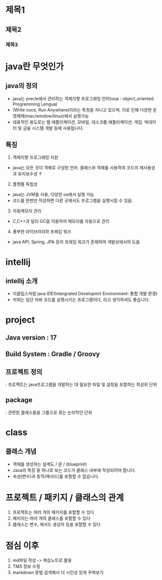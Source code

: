 # 제목1
## 제목2
### 제목3

# java란 무엇인가

## java의 정의
* java는 precle에서 관리하는 객체지향 프로그래밍 언어(oop : object_oriented Progremming Lengua) 
* (Write ouce, Run Anywhere)이라는 특징을 지니고 있으며, 이로 인해 다양한 운영체제(mac/window/linux)에서 실행가능
* 대표적인 용도로는 웹 애플리케이션, 모바일, 데스크톱 애플리케이션. 게임. 빅데이터 및 금융 시스템 개발 등에 사용됩니다.

## 특징
1. 객체지향 프로그래밍 지원
* java는 모든 것이 객체로 구성된 언어. 클래스와 객체를 사용하여 코드의 재사용성과 유지보수성 ↑
2. 플랫폼 독립성
* java는 JVM을 사용, 다양한 os에서 실행 가능
* 코드를 한번만 작성하면 다른 곳에서도 프로그램을 실행시킬 수 있음.
3. 자동메모리 관리
* C,C++과 달리 GC을 이용하여 메모리를 자동으로 관리
4. 풍부한 라이브러리와 프레임 워크
* java API, Spring, JPA 등의 프레임 워크가 존재하여 개발상에서의 도움
# intellij

## intellij 소개
* 이클립스처럼 java IDE(Intergrated Developmrt Environment: 통합 개발 환경)
* 저희는 일단 자바 코드를 실행시키는 프로그램이다, 라고 생각하셔도 좋습니다.


# project
## Java version : 17

## Build System : Gradle / Groovy

## 프로젝트 정의
 : 프로젝트는 java프로그램을 개발하는 데 필요한 파일 및 설정을 포함하는 최상위 단위

## package
 : 관련된 클래스들을 그룹으로 묶는 논리적인 단위

# class

## 클래스 개념

* 객체를 생성하는 설계도 / 문 / (blueprint)
* Java의 특징 중 하나로 보는 코드가 클래스 내부에 작성되어야 합니다.
* 속성(변수)과 동작(매서드)를 포함할 수 없습니다.

# 프로젝트 / 패키지 / 클래스의 관계
1. 프로젝트는 여러 개의 패키지를 포함할 수 있다
2. 패키지는 여러 개의 클래스를 포함할 수 있다
3. 클래스는 변수, 매서드  생성자 등을 포함할 수 있다

# 점심 이후

 1. md파일 작성 -> 복습노트로 활용
2.  TMS 정보 수정
3. markdown 문법 검색해서 더 시인성 있게 꾸며보기
